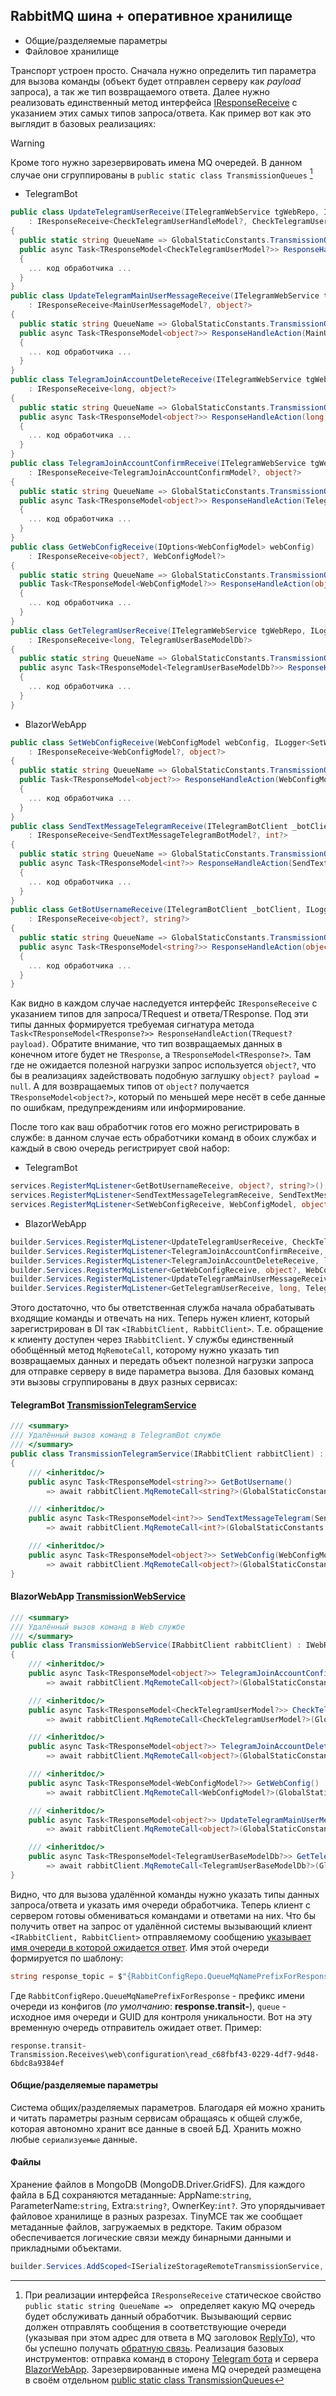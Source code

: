 ﻿## RabbitMQ шина + оперативное хранилище

- Общие/разделяемые параметры
- Файловое хранилище

Транспорт устроен просто. Сначала нужно определить тип параметра для вызова команды (объект будет отправлен серверу как *payload* запроса), а так же тип возвращаемого ответа. Далее нужно реализовать единственный метод интерфейса [IResponseReceive](https://github.com/badhitman/BlankCRM/blob/main/RemoteCallLib/base/IResponseReceive.cs) с указанием этих самых типов запроса/ответа. Как пример вот как это выглядит в базовых реализациях:

> [!WARNING]
> Кроме того нужно зарезервировать имена MQ очередей. В данном случае они сгруппированы в `public static class TransmissionQueues` [^2]

- TelegramBot
```c#
public class UpdateTelegramUserReceive(ITelegramWebService tgWebRepo, ILogger<UpdateTelegramUserReceive> _logger)
    : IResponseReceive<CheckTelegramUserHandleModel?, CheckTelegramUserModel?>
{
  public static string QueueName => GlobalStaticConstants.TransmissionQueues.UpdateTelegramUserReceive;
  public async Task<TResponseModel<CheckTelegramUserModel?>> ResponseHandleAction(CheckTelegramUserHandleModel? user)
  {
    ... код обработчика ...
  }
}
public class UpdateTelegramMainUserMessageReceive(ITelegramWebService tgWebRepo, ILogger<UpdateTelegramMainUserMessageReceive> _logger)
    : IResponseReceive<MainUserMessageModel?, object?>
{
  public static string QueueName => GlobalStaticConstants.TransmissionQueues.UpdateTelegramMainUserMessageReceive;
  public async Task<TResponseModel<object?>> ResponseHandleAction(MainUserMessageModel? setMainMessage)
  {
    ... код обработчика ...
  }
}
public class TelegramJoinAccountDeleteReceive(ITelegramWebService tgWebRepo, ILogger<TelegramJoinAccountDeleteReceive> _logger) 
    : IResponseReceive<long, object?>
{
  public static string QueueName => GlobalStaticConstants.TransmissionQueues.TelegramJoinAccountDeleteReceive;
  public async Task<TResponseModel<object?>> ResponseHandleAction(long payload)
  {
    ... код обработчика ...
  }
}
public class TelegramJoinAccountConfirmReceive(ITelegramWebService tgWebRepo, ILogger<TelegramJoinAccountConfirmReceive> _logger)
    : IResponseReceive<TelegramJoinAccountConfirmModel?, object?>
{
  public static string QueueName => GlobalStaticConstants.TransmissionQueues.TelegramJoinAccountConfirmReceive;
  public async Task<TResponseModel<object?>> ResponseHandleAction(TelegramJoinAccountConfirmModel? confirm)
  {
    ... код обработчика ...
  }
}
public class GetWebConfigReceive(IOptions<WebConfigModel> webConfig)
    : IResponseReceive<object?, WebConfigModel?>
{
  public static string QueueName => GlobalStaticConstants.TransmissionQueues.GetWebConfigReceive;
  public Task<TResponseModel<WebConfigModel?>> ResponseHandleAction(object? payload = null)
  {
    ... код обработчика ...
  }
}
public class GetTelegramUserReceive(ITelegramWebService tgWebRepo, ILogger<GetTelegramUserReceive> _logger)
    : IResponseReceive<long, TelegramUserBaseModelDb?>
{
  public static string QueueName => GlobalStaticConstants.TransmissionQueues.GetTelegramUserReceive;
  public async Task<TResponseModel<TelegramUserBaseModelDb?>> ResponseHandleAction(long payload)
  {
    ... код обработчика ...
  }
}
```

- BlazorWebApp
```c#
public class SetWebConfigReceive(WebConfigModel webConfig, ILogger<SetWebConfigReceive> _logger)
    : IResponseReceive<WebConfigModel?, object?>
{
  public static string QueueName => GlobalStaticConstants.TransmissionQueues.SetWebConfigReceive;
  public Task<TResponseModel<object?>> ResponseHandleAction(WebConfigModel? payload)
  {
    ... код обработчика ...
  }
}
public class SendTextMessageTelegramReceive(ITelegramBotClient _botClient, IWebRemoteTransmissionService webRemoteCall, ILogger<SendTextMessageTelegramReceive> _logger) 
    : IResponseReceive<SendTextMessageTelegramBotModel?, int?>
{
  public static string QueueName => GlobalStaticConstants.TransmissionQueues.SendTextMessageTelegramReceive;
  public async Task<TResponseModel<int?>> ResponseHandleAction(SendTextMessageTelegramBotModel? message)
  {
    ... код обработчика ...
  }
}
public class GetBotUsernameReceive(ITelegramBotClient _botClient, ILogger<GetBotUsernameReceive> _logger)
    : IResponseReceive<object?, string?>
{
  public static string QueueName => GlobalStaticConstants.TransmissionQueues.GetBotUsernameReceive;
  public async Task<TResponseModel<string?>> ResponseHandleAction(object? payload = null)
  {
    ... код обработчика ...
  }
}
```

Как видно в каждом случае наследуется интерфейс `IResponseReceive` с указанием типов для запроса/TRequest и ответа/TResponse.
Под эти типы данных формируется требуемая сигнатура метода `Task<TResponseModel<TResponse?>> ResponseHandleAction(TRequest? payload)`. Обратите внимание, что тип возвращаемых данных в конечном итоге будет не `TResponse`, а  `TResponseModel<TResponse?>`.
Там где не ожидается полезной нагрузки запрос используется `object?`, что бы в реализациях задействовать подобную заглушку `object? payload = null`. А для возвращаемых типов от `object?` получается `TResponseModel<object?>`, который по меньшей мере несёт в себе данные по ошибкам, предупреждениям или информирование.

После того как ваш обработчик готов его можно регистрировать в службе: в данном случае есть обработчики команд в обоих службах и каждый в свою очередь регистрирует свой набор:
- TelegramBot
```c#
services.RegisterMqListener<GetBotUsernameReceive, object?, string?>();
services.RegisterMqListener<SendTextMessageTelegramReceive, SendTextMessageTelegramBotModel, int?>();
services.RegisterMqListener<SetWebConfigReceive, WebConfigModel, object?>();
```

- BlazorWebApp
```c#
builder.Services.RegisterMqListener<UpdateTelegramUserReceive, CheckTelegramUserHandleModel, CheckTelegramUserModel?>();
builder.Services.RegisterMqListener<TelegramJoinAccountConfirmReceive, TelegramJoinAccountConfirmModel, object?>();
builder.Services.RegisterMqListener<TelegramJoinAccountDeleteReceive, long, object?>();
builder.Services.RegisterMqListener<GetWebConfigReceive, object?, WebConfigModel>();
builder.Services.RegisterMqListener<UpdateTelegramMainUserMessageReceive, MainUserMessageModel, object?>();
builder.Services.RegisterMqListener<GetTelegramUserReceive, long, TelegramUserBaseModelDb>();
```

Этого достаточно, что бы ответственная служба начала обрабатывать входящие команды и отвечать на них. Теперь нужен клиент, который зарегистрирован в DI так `<IRabbitClient, RabbitClient>`. Т.е. обращение к клиенту доступен через `IRabbitClient`. У службы единственный обобщённый метод `MqRemoteCall`, которому нужно указать тип возвращаемых данных и передать объект полезной нагрузки запроса для отправке серверу в виде параметра вызова. Для базовых команд эти вызовы сгруппированы в двух разных сервисах:
#### TelegramBot [TransmissionTelegramService](https://github.com/badhitman/BlankCRM/blob/main/RemoteCallLib/TransmissionTelegramService.cs)
```C#
/// <summary>
/// Удалённый вызов команд в TelegramBot службе
/// </summary>
public class TransmissionTelegramService(IRabbitClient rabbitClient) : ITelegramRemoteTransmissionService
{
    /// <inheritdoc/>
    public async Task<TResponseModel<string?>> GetBotUsername()
        => await rabbitClient.MqRemoteCall<string?>(GlobalStaticConstants.TransmissionQueues.GetBotUsernameReceive);

    /// <inheritdoc/>
    public async Task<TResponseModel<int?>> SendTextMessageTelegram(SendTextMessageTelegramBotModel message_telegram)
        => await rabbitClient.MqRemoteCall<int?>(GlobalStaticConstants.TransmissionQueues.SendTextMessageTelegramReceive, message_telegram);

    /// <inheritdoc/>
    public async Task<TResponseModel<object?>> SetWebConfig(WebConfigModel webConf)
        => await rabbitClient.MqRemoteCall<object?>(GlobalStaticConstants.TransmissionQueues.SetWebConfigReceive, webConf);
}
```

#### BlazorWebApp [TransmissionWebService](https://github.com/badhitman/BlankCRM/blob/main/RemoteCallLib/TransmissionWebService.cs)
```c#
/// <summary>
/// Удалённый вызов команд в Web службе
/// </summary>
public class TransmissionWebService(IRabbitClient rabbitClient) : IWebRemoteTransmissionService
{
    /// <inheritdoc/>
    public async Task<TResponseModel<object?>> TelegramJoinAccountConfirmToken(TelegramJoinAccountConfirmModel req)
        => await rabbitClient.MqRemoteCall<object?>(GlobalStaticConstants.TransmissionQueues.TelegramJoinAccountConfirmReceive, req);

    /// <inheritdoc/>
    public async Task<TResponseModel<CheckTelegramUserModel?>> CheckTelegramUser(CheckTelegramUserHandleModel user)
        => await rabbitClient.MqRemoteCall<CheckTelegramUserModel?>(GlobalStaticConstants.TransmissionQueues.UpdateTelegramUserReceive, user);

    /// <inheritdoc/>
    public async Task<TResponseModel<object?>> TelegramJoinAccountDelete(long telegramId)
        => await rabbitClient.MqRemoteCall<object?>(GlobalStaticConstants.TransmissionQueues.TelegramJoinAccountDeleteReceive, telegramId);

    /// <inheritdoc/>
    public async Task<TResponseModel<WebConfigModel?>> GetWebConfig()
        => await rabbitClient.MqRemoteCall<WebConfigModel?>(GlobalStaticConstants.TransmissionQueues.GetWebConfigReceive);

    /// <inheritdoc/>
    public async Task<TResponseModel<object?>> UpdateTelegramMainUserMessage(MainUserMessageModel setMainMessage)
        => await rabbitClient.MqRemoteCall<object?>(GlobalStaticConstants.TransmissionQueues.UpdateTelegramMainUserMessageReceive, setMainMessage);

    /// <inheritdoc/>
    public async Task<TResponseModel<TelegramUserBaseModelDb?>> GetTelegramUser(long telegramUserId)
        => await rabbitClient.MqRemoteCall<TelegramUserBaseModelDb?>(GlobalStaticConstants.TransmissionQueues.GetTelegramUserReceive, telegramUserId);
}
```

Видно, что для вызова удалённой команды нужно указать типы данных запроса/ответа и указать имя очереди обработчика.
Теперь клиент с сервером готовы обмениваться командами и ответами на них.
Что бы получить ответ на запрос от удалённой системы вызывающий клиент `<IRabbitClient, RabbitClient>` отправляемому сообщению [указывает](https://github.com/badhitman/BlankCRM/blob/main/RemoteCallLib/base/RabbitClient.cs#L56) [имя очереди в которой ожидается ответ](https://github.com/badhitman/BlankCRM/blob/main/RemoteCallLib/base/RabbitClient.cs#L49). Имя этой очереди формируется по шаблону:
```c#
string response_topic = $"{RabbitConfigRepo.QueueMqNamePrefixForResponse}{queue}_{Guid.NewGuid()}";
```
Где `RabbitConfigRepo.QueueMqNamePrefixForResponse` - префикс имени очереди из конфигов (*по умолчанию*: **response.transit-**), `queue` - исходное имя очереди и GUID для контроля уникальности.
Вот на эту временную очередь отправитель ожидает ответ. Пример:
```
response.transit-Transmission.Receives\web\configuration\read_c68fbf43-0229-4df7-9d48-6bdc8a9384ef
```

#### Общие/разделяемые параметры
Система общих/разделяемых параметров. Благодаря ей можно хранить и читать параметры разным сервисам обращаясь к общей службе, которая автономно хранит все данные в своей БД. Хранить можно любые `сериализуемые` данные.

#### Файлы
Хранение файлов в MongoDB (MongoDB.Driver.GridFS). Для каждого файла в БД сохраняются метаданные: AppName:`string`, ParameterName:`string`, Extra:`string?`, OwnerKey:`int?`. Это упорядычивает файловое хранилище в разных разрезах. TinyMCE так же сообщает метаданные файлов, загружаемых в редкторе. Таким образом обеспечивается логические связи между бинарными данными и прикладными объектами.

```c#
builder.Services.AddScoped<ISerializeStorageRemoteTransmissionService, SerializeStorageRemoteTransmissionService>();
```

[^1]: С примерами реализаций можно ознакомиться на командах, которые были реализованы в рамках данного решения. Несколько команд есть для [Telegram бота](./Receives/telegram) и некоторое количество сделано для [BlazorWebApp](./Receives/web) службы

[^2]: При реализации интерфейса `IResponseReceive` статическое свойство `public static string QueueName => ` определяет какую MQ очередь будет обслуживать данный обработчик. Вызывающий сервис должен отправлять сообщения в соответствующие очереди (указывая при этом адрес для ответа в MQ заголовок [ReplyTo](https://github.com/badhitman/BlankCRM/blob/main/RemoteCallLib/base/RabbitClient.cs#L56)), что бы успешно получать [обратную связь](https://github.com/badhitman/BlankCRM/blob/main/RemoteCallLib/base/RabbitMqListenerService.cs#L88). Реализация базовых инструментов: отправка команд в сторону [Telegram бота](./RemoteCallLib#telegrambot-transmissiontelegramservice) и сервера [BlazorWebApp](./RemoteCallLib#blazorwebapp-transmissionwebservice). Зарезервированные имена MQ очередей размещена в своём отдельном [public static class TransmissionQueues](https://github.com/badhitman/BlankCRM/blob/main/SharedLib/GlobalStaticConstants.cs#L59)